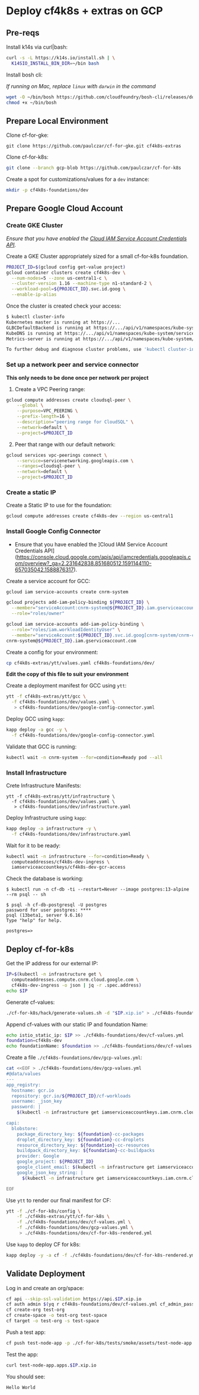 # Deploy cf4k8s + extras on GCP

## Pre-reqs

Install k14s via curl|bash:

```bash
curl -s -L https://k14s.io/install.sh | \
  K14SIO_INSTALL_BIN_DIR=~/bin bash
```

Install bosh cli:

*If running on Mac, replace `linux` with `darwin` in the command*

```bash
wget -O ~/bin/bosh https://github.com/cloudfoundry/bosh-cli/releases/download/v6.2.1/bosh-cli-6.2.1-linux-amd64
chmod +x ~/bin/bosh
```

## Prepare Local Environment

Clone cf-for-gke:

```
git clone https://github.com/paulczar/cf-for-gke.git cf4k8s-extras
```

Clone cf-for-k8s:

```bash
git clone --branch gcp-blob https://github.com/paulczar/cf-for-k8s
```

Create a spot for customizations/values for a `dev` instance:

```bash
mkdir -p cf4k8s-foundations/dev
```

## Prepare Google Cloud Account

### Create GKE Cluster

*Ensure that you have enabled the [Cloud IAM Service Account Credentials API](https://console.cloud.google.com/apis/api/iamcredentials.googleapis.com/overview?_ga=2.231642838.851680512.1591144110-657035042.1588876317).*

Create a GKE Cluster appropriately sized for a small cf-for-k8s foundation.

```bash
PROJECT_ID=$(gcloud config get-value project)
gcloud container clusters create cf4k8s-dev \
  --num-nodes=5 --zone us-central1-c \
  --cluster-version 1.16 --machine-type n1-standard-2 \
  --workload-pool=${PROJECT_ID}.svc.id.goog \
  --enable-ip-alias
```

Once the cluster is created check your access:

```bash
$ kubectl cluster-info
Kubernetes master is running at https://...
GLBCDefaultBackend is running at https://.../api/v1/namespaces/kube-system/services/default-http-backend:http/proxy
KubeDNS is running at https://.../api/v1/namespaces/kube-system/services/kube-dns:dns/proxy
Metrics-server is running at https://.../api/v1/namespaces/kube-system/services/https:metrics-server:/proxy

To further debug and diagnose cluster problems, use 'kubectl cluster-info dump'.
```

### Set up a network peer and service connector

**This only needs to be done once per network per project**

1. Create a VPC Peering range:

```bash
gcloud compute addresses create cloudsql-peer \
    --global \
    --purpose=VPC_PEERING \
    --prefix-length=16 \
    --description="peering range for CloudSQL" \
    --network=default \
    --project=$PROJECT_ID
```

2. Peer that range with our default network:

```bash
gcloud services vpc-peerings connect \
    --service=servicenetworking.googleapis.com \
    --ranges=cloudsql-peer \
    --network=default \
    --project=$PROJECT_ID
```

### Create a static IP

Create a Static IP to use for the foundation:

```bash
gcloud compute addresses create cf4k8s-dev --region us-central1
```

### Install Google Config Connector

* Ensure that you have enabled the ]Cloud IAM Service Account Credentials API](https://console.cloud.google.com/apis/api/iamcredentials.googleapis.com/overview?_ga=2.231642838.851680512.1591144110-657035042.1588876317).

Create a service account for GCC:

```bash
gcloud iam service-accounts create cnrm-system

gcloud projects add-iam-policy-binding ${PROJECT_ID} \
  --member="serviceAccount:cnrm-system@${PROJECT_ID}.iam.gserviceaccount.com" \
  --role="roles/owner"

gcloud iam service-accounts add-iam-policy-binding \
  --role="roles/iam.workloadIdentityUser" \
  --member="serviceAccount:${PROJECT_ID}.svc.id.goog[cnrm-system/cnrm-controller-manager]" \
cnrm-system@${PROJECT_ID}.iam.gserviceaccount.com
```

Create a config for your environment:

```bash
cp cf4k8s-extras/ytt/values.yaml cf4k8s-foundations/dev/
```

**Edit the copy of this file to suit your environment**

Create a deployment manifest for GCC using `ytt`:

```bash
ytt -f cf4k8s-extras/ytt/gcc \
  -f cf4k8s-foundations/dev/values.yaml \
   > cf4k8s-foundations/dev/google-config-connector.yaml
```

Deploy GCC using `kapp`:

```bash
kapp deploy -a gcc -y \
  -f cf4k8s-foundations/dev/google-config-connector.yaml
```

Validate that GCC is running:

```bash
kubectl wait -n cnrm-system --for=condition=Ready pod --all

```

### Install Infrastructure

Crete Infrastructure Manifests:

```
ytt -f cf4k8s-extras/ytt/infrastructure \
  -f cf4k8s-foundations/dev/values.yaml \
   > cf4k8s-foundations/dev/infrastructure.yaml
```

Deploy Infrastructure using `kapp`:

```bash
kapp deploy -a infrastructure -y \
  -f cf4k8s-foundations/dev/infrastructure.yaml
```

Wait for it to be ready:

```bash
kubectl wait -n infrastructure --for=condition=Ready \
  computeaddresses/cf4k8s-dev-ingress \
  iamserviceaccountkeys/cf4k8s-dev-gcr-access
```

Check the database is working:

```
$ kubectl run -n cf-db -ti --restart=Never --image postgres:13-alpine --rm psql -- sh

$ psql -h cf-db-postgresql -U postgres
password for user postgres: ****
psql (13beta1, server 9.6.16)
Type "help" for help.

postgres=> 
```

## Deploy cf-for-k8s

Get the IP address for our external IP:

```bash
IP=$(kubectl -n infrastructure get \
  computeaddresses.compute.cnrm.cloud.google.com \
  cf4k8s-dev-ingress -o json | jq -r .spec.address)
echo $IP
```

Generate cf-values:

```bash
./cf-for-k8s/hack/generate-values.sh -d "$IP.xip.io" > ./cf4k8s-foundations/dev/cf-values.yml
```

Append cf-values with our static IP and foundation Name:

```bash
echo istio_static_ip: $IP >> ./cf4k8s-foundations/dev/cf-values.yml
foundation=cf4k8s-dev
echo foundationName: $foundation >> ./cf4k8s-foundations/dev/cf-values.yml
```

Create a file `./cf4k8s-foundations/dev/gcp-values.yml`:

```bash
cat <<EOF > ./cf4k8s-foundations/dev/gcp-values.yml
#@data/values
---
app_registry:
  hostname: gcr.io
  repository: gcr.io/${PROJECT_ID}/cf-workloads
  username: _json_key
  password: |
    $(kubectl -n infrastructure get iamserviceaccountkeys.iam.cnrm.cloud.google.com cf4k8s-dev-gcr-access  -o json | jq -r .status.privateKey | base64 --decode | jq -c)

capi:
  blobstore:
    package_directory_key: ${foundation}-cc-packages
    droplet_directory_key: ${foundation}-cc-droplets
    resource_directory_key: ${foundation}-cc-resources
    buildpack_directory_key: ${foundation}-cc-buildpacks
    provider: Google
    google_project: ${PROJECT_ID}
    google_client_email: $(kubectl -n infrastructure get iamserviceaccountkeys.iam.cnrm.cloud.google.com cf4k8s-dev-gcr-access  -o json | jq -r .status.privateKey | base64 --decode | jq -r .client_email)
    google_json_key_string: |
      $(kubectl -n infrastructure get iamserviceaccountkeys.iam.cnrm.cloud.google.com cf4k8s-dev-gcr-access  -o json | jq -r .status.privateKey | base64 --decode | jq -c)

EOF
```


Use `ytt` to render our final manifest for CF:

```bash
ytt -f ./cf-for-k8s/config \
    -f ./cf4k8s-extras/ytt/cf-for-k8s \
    -f ./cf4k8s-foundations/dev/cf-values.yml \
    -f ./cf4k8s-foundations/dev/gcp-values.yml \
     > ./cf4k8s-foundations/dev/cf-for-k8s-rendered.yml
```

Use `kapp` to deploy CF for k8s:

```bash
kapp deploy -y -a cf -f ./cf4k8s-foundations/dev/cf-for-k8s-rendered.yml
```

## Validate Deployment

Log in and create an org/space:

```bash
cf api --skip-ssl-validation https://api.$IP.xip.io
cf auth admin $(yq r cf4k8s-foundations/dev/cf-values.yml cf_admin_password)
cf create-org test-org
cf create-space -o test-org test-space
cf target -o test-org -s test-space
```

Push a test app:

```bash
cf push test-node-app -p ./cf-for-k8s/tests/smoke/assets/test-node-app
```

Test the app:

```bash
curl test-node-app.apps.$IP.xip.io
```

You should see:

```
Hello World
```
